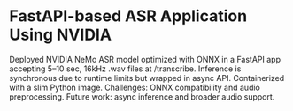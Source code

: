 #  FastAPI-based ASR Application Using NVIDIA 
Deployed NVIDIA NeMo ASR model optimized with ONNX in a FastAPI app accepting 5–10 sec, 16kHz .wav files at /transcribe. Inference is synchronous due to runtime limits but wrapped in async API. Containerized with a slim Python image. Challenges: ONNX compatibility and audio preprocessing. Future work: async inference and broader audio support.
